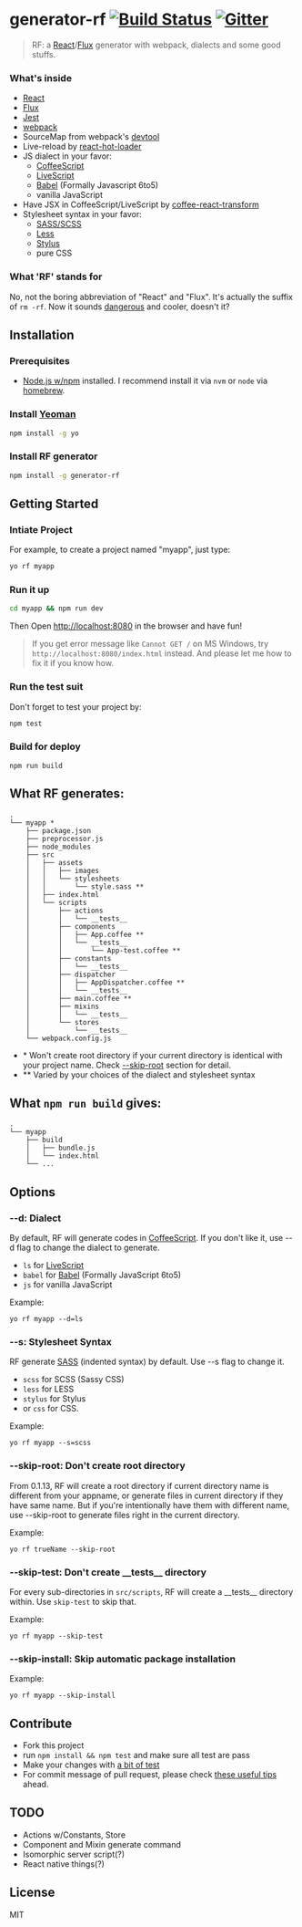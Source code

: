 # generator-rf [![Build Status](https://secure.travis-ci.org/taiansu/generator-rf.png?branch=master)](https://travis-ci.org/taiansu/generator-rf) [![Gitter](https://badges.gitter.im/Join%20Chat.svg)](https://gitter.im/taiansu/generator-rf?utm_source=badge&utm_medium=badge&utm_campaign=pr-badge&utm_content=badge)

> RF: a [React](http://facebook.github.io/react/)/[Flux](http://facebook.github.io/flux/) generator with webpack, dialects and some good stuffs.

### What's inside
* [React](http://facebook.github.io/react/)
* [Flux](http://facebook.github.io/flux/)
* [Jest](http://facebook.github.io/jest)
* [webpack](http://webpack.github.io/)
* SourceMap from webpack's [devtool](http://webpack.github.io/docs/configuration.html#devtool)
* Live-reload by [react-hot-loader](https://gaearon.github.io/react-hot-loader/)
* JS dialect in your favor:
    * [CoffeeScript](http://coffeescript.org/)
    * [LiveScript](http://livescript.net)
    * [Babel](https://babeljs.io/) (Formally Javascript 6to5)
    * vanilla JavaScript
* Have JSX in CoffeeScript/LiveScript by [coffee-react-transform](https://github.com/jsdf/coffee-react-transform)
* Stylesheet syntax in your favor:
    * [SASS/SCSS](http://sass-lang.com/)
    * [Less](http://lesscss.org/)
    * [Stylus](http://learnboost.github.io/stylus/)
    * pure CSS

### What 'RF' stands for

No, not the boring abbreviation of "React" and "Flux". It's actually the suffix of `rm -rf`. Now it sounds [dangerous](https://github.com/MrMEEE/bumblebee-Old-and-abbandoned/issues/123) and cooler, doesn't it?

## Installation

### Prerequisites

* [Node.js w/npm](http://nodejs.org/) installed. I recommend install it via `nvm` or `node` via [homebrew](http://brew.sh/).

### Install [Yeoman](http://yeoman.io)

```bash
npm install -g yo
```

### Install RF generator

```bash
npm install -g generator-rf
```

## Getting Started

### Intiate Project

For example, to create a project named "myapp", just type:

```bash
yo rf myapp
```

### Run it up

```bash
cd myapp && npm run dev
```

Then Open [http://localhost:8080](http://localhost:8080) in the browser and have fun!

> If you get error message like `Cannot GET /` on MS Windows, try `http://localhost:8080/index.html` instead. And please let me how to fix it if you know how.

### Run the test suit
Don't forget to test your project by:

```bash
npm test
```

### Build for deploy

```
npm run build
```

## What RF generates:
    .
    └── myapp *
        ├── package.json
        ├── preprocessor.js
        ├── node_modules
        ├── src
        │   ├── assets
        │   │   ├── images
        │   │   └── stylesheets
        │   │       └── style.sass **
        │   ├── index.html
        │   └── scripts
        │       ├── actions
        │       │   └── __tests__
        │       ├── components
        │       │   ├── App.coffee **
        │       │   └── __tests__
        │       │       └── App-test.coffee **
        │       ├── constants
        │       │   └── __tests__
        │       ├── dispatcher
        │       │   ├── AppDispatcher.coffee **
        │       │   └── __tests__
        │       ├── main.coffee **
        │       ├── mixins
        │       │   └── __tests__
        │       └── stores
        │           └── __tests__
        └── webpack.config.js

* \* Won't create root directory if your current directory is identical with your project name. Check [--skip-root](#--skip-root-dont-create-root-directory) section for detail.
* \*\* Varied by your choices of the dialect and stylesheet syntax


## What `npm run build` gives:
    .
    └── myapp
        ├── build
        │   ├── bundle.js
        │   └── index.html
        └── ...

## Options

### --d: Dialect

By default, RF will generate codes in [CoffeeScript](http://coffeescript.org/). If you don't like it, use --d flag to change the dialect to generate.

* `ls` for [LiveScript](http://livescript.net)
* `babel` for [Babel](https://babeljs.io/) (Formally JavaScript 6to5)
* `js` for vanilla JavaScript

Example:

    yo rf myapp --d=ls

### --s: Stylesheet Syntax

RF generate [SASS](http://sass-lang.com/) (indented syntax) by default. Use --s flag to change it.

* `scss` for SCSS (Sassy CSS)
* `less` for LESS
* `stylus` for Stylus
* or `css` for CSS.

Example:

    yo rf myapp --s=scss

### --skip-root: Don't create root directory

From 0.1.13, RF will create a root directory if current directory name is different from your appname, or generate files in current directory if they have same name. But if you're intentionally have them with different name, use --skip-root to generate files right in the current directory.

Example:

    yo rf trueName --skip-root

### --skip-test: Don't create \_\_tests\_\_ directory

For every sub-directories in `src/scripts`, RF will create a \_\_tests\_\_ directory
within. Use `skip-test` to skip that.

Example:

    yo rf myapp --skip-test

### --skip-install: Skip automatic package installation

Example:

    yo rf myapp --skip-install

## Contribute

* Fork this project
* run `npm install && npm test` and make sure all test are pass
* Make your changes with [a bit of test](http://yeoman.io/authoring/testing.html)
* For commit message of pull request, please check [these useful tips](http://robots.thoughtbot.com/5-useful-tips-for-a-better-commit-message) ahead.

## TODO

* Actions w/Constants, Store
* Component and Mixin generate command
* Isomorphic server script(?)
* React native things(?)

## License

MIT
